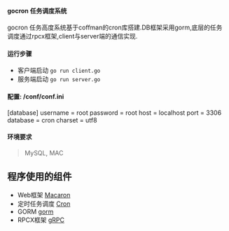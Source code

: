 #### gocron 任务调度系统
gocron 任务高度系统基于coffman的cron库搭建.DB框架采用gorm,底层的任务调度通过rpcx框架,client与server端的通信实现.

#### 运行步骤

* 客户端启动
`go run client.go`
* 服务端启动
`go run server.go`

#### 配置: /conf/conf.ini

[database]
username = root
password = root
host     = localhost
port     = 3306
database = cron
charset  = utf8


#### 环境要求
>  MySQL, MAC

## 程序使用的组件
* Web框架 [Macaron](http://go-macaron.com/)
* 定时任务调度 [Cron](https://github.com/jakecoffman/cron)
* GORM [gorm](https://github.com/go-gorm/gorm)
* RPCX框架 [gRPC](https://github.com/smallnest/rpcx)

